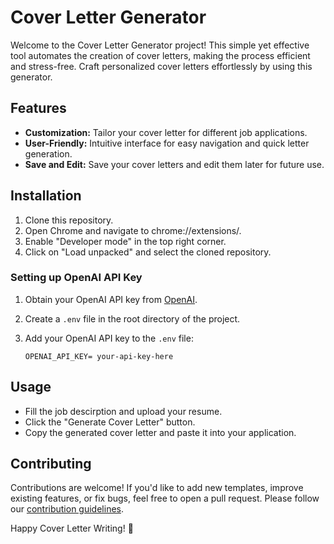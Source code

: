 # Cover Letter Generator

Welcome to the Cover Letter Generator project! This simple yet effective tool automates the creation of cover letters, making the process efficient and stress-free. Craft personalized cover letters effortlessly by using this generator.

## Features

- **Customization:** Tailor your cover letter for different job applications.
- **User-Friendly:** Intuitive interface for easy navigation and quick letter generation.
- **Save and Edit:** Save your cover letters and edit them later for future use.

## Installation

1. Clone this repository.
2. Open Chrome and navigate to chrome://extensions/.
3. Enable "Developer mode" in the top right corner.
4. Click on "Load unpacked" and select the cloned repository.

### Setting up OpenAI API Key

1. Obtain your OpenAI API key from [OpenAI](https://platform.openai.com/api-keys).
2. Create a `.env` file in the root directory of the project.
3. Add your OpenAI API key to the `.env` file:

   ```env
   OPENAI_API_KEY= your-api-key-here

## Usage

- Fill the job descirption and upload your resume.
- Click the "Generate Cover Letter" button.
- Copy the generated cover letter and paste it into your application.

## Contributing

Contributions are welcome! If you'd like to add new templates, improve existing features, or fix bugs, feel free to open a pull request. Please follow our [contribution guidelines](CONTRIBUTING.md).

Happy Cover Letter Writing! 🚀
